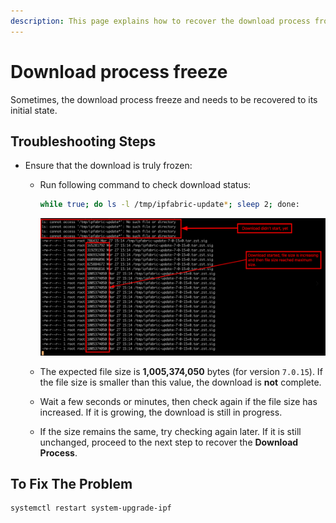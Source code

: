 ```yaml
---
description: This page explains how to recover the download process from the new Update portal in case it freezes.
---
```


#  Download process freeze

Sometimes, the download process freeze and needs to be recovered to its initial state.

## Troubleshooting Steps

- Ensure that the download is truly frozen:
  - Run following command to check download status: 
    ```bash
    while true; do ls -l /tmp/ipfabric-update*; sleep 2; done:
    ```

    ![Current progress](download_process_freeze/download_check.png)

  - The expected file size is **1,005,374,050** bytes (for version `7.0.15`). If the file size is smaller than this value, the download is **not** complete.
  - Wait a few seconds or minutes, then check again if the file size has increased. If it is growing, the download is still in progress.
  - If the size remains the same, try checking again later. If it is still unchanged, proceed to the next step to recover the **Download Process**.

## To Fix The Problem

```bash
systemctl restart system-upgrade-ipf
```
